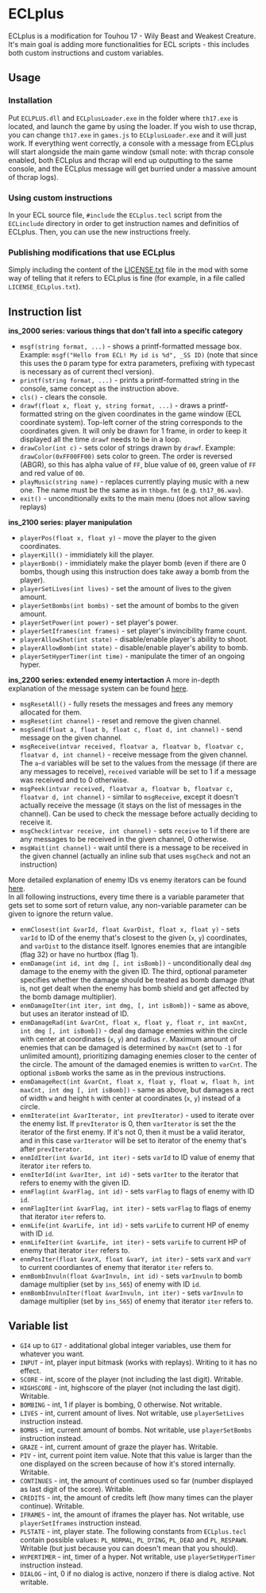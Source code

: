 # ECLplus
ECLplus is a modification for Touhou 17 - Wily Beast and Weakest Creature. It's main goal is adding more functionalities for ECL scripts - this includes both custom instructions and custom variables.

## Usage
### Installation
Put `ECLPLUS.dll` and `ECLplusLoader.exe` in the folder where `th17.exe` is located, and launch the game by using the loader. If you wish to use thcrap, you can change `th17.exe` in `games.js` to `ECLplusLoader.exe` and it will just work. If everything went correctly, a console with a message from ECLplus will start alongside the main game window (small note: with thcrap console enabled, both ECLplus and thcrap will end up outputting to the same console, and the ECLplus message will get burried under a massive amount of thcrap logs).

### Using custom instructions
In your ECL source file, `#include` the `ECLplus.tecl` script from the `ECLinclude` directory in order to get instruction names and definitios of ECLplus. Then, you can use the new instructions freely.

### Publishing modifications that use ECLplus
Simply including the content of the [LICENSE.txt](LICENSE.txt) file in the mod with some way of telling that it refers to ECLplus is fine (for example, in a file called `LICENSE_ECLplus.txt`).

## Instruction list
**ins_2000 series: various things that don't fall into a specific category**
- `msgf(string format, ...)` - shows a printf-formatted message box. Example: `msgf("Hello from ECL! My id is %d", _SS ID)` (note that since this uses the `D` param type for extra parameters, prefixing with typecast is necessary as of current thecl version).  
- `printf(string format, ...)` - prints a printf-formatted string in the console, same concept as the instruction above.
- `cls()` - clears the console.
- `drawf(float x, float y, string format, ...)` - draws a printf-formatted string on the given coordinates in the game window (ECL coordinate system). Top-left corner of the string corresponds to the coordinates given. It will only be drawn for 1 frame, in order to keep it displayed all the time `drawf` needs to be in a loop.
- `drawColor(int c)` - sets color of strings drawn by `drawf`. Example: `drawColor(0xFF00FF00)` sets color to green. The order is reversed (ABGR), so this has alpha value of `FF`, blue value of `00`, green value of `FF` and red value of `00`.
- `playMusic(string name)` - replaces currently playing music with a new one. The name must be the same as in `thbgm.fmt` (e.g. `th17_06.wav`).
- `exit()` - unconditionally exits to the main menu (does not allow saving replays)

**ins_2100 series: player manipulation**  
- `playerPos(float x, float y)` - move the player to the given coordinates.
- `playerKill()` - immidiately kill the player.
- `playerBomb()` - immidiately make the player bomb (even if there are 0 bombs, though using this instruction does take away a bomb from the player).
- `playerSetLives(int lives)` - set the amount of lives to the given amount.
- `playerSetBombs(int bombs)` - set the amount of bombs to the given amount.
- `playerSetPower(int power)` - set player's power.
- `playerSetIframes(int frames)` - set player's invincibility frame count.
- `playerAllowShot(int state)` - disable/enable player's ability to shoot.
- `playerAllowBomb(int state)` - disable/enable player's ability to bomb.
- `playerSetHyperTimer(int time)` - manipulate the timer of an ongoing hyper.

**ins_2200 series: extended enemy intertaction**
A more in-depth explanation of the message system can be found [here](EnmMsg.md).
- `msgResetAll()` - fully resets the messages and frees any memory allocated for them.
- `msgReset(int channel)` - reset and remove the given channel.
- `msgSend(float a, float b, float c, float d, int channel)` - send message on the given channel.
- `msgReceive(intvar received, floatvar a, floatvar b, floatvar c, floatvar d, int channel)` - receive message from the given channel. The `a`-`d` variables will be set to the values from the message (if there are any messages to receive), `received` variable will be set to 1 if a message was received and to 0 otherwise.
- `msgPeek(intvar received, floatvar a, floatvar b, floatvar c, floatvar d, int channel)` - similar to `msgReceive`, except it doesn't actually receive the message (it stays on the list of messages in the channel). Can be used to check the message before actually deciding to receive it.
- `msgCheck(intvar receive, int channel)` - sets `receive` to 1 if there are any messages to be received in the given channel, 0 otherwise.
- `msgWait(int channel)` - wait until there is a message to be received in the given channel (actually an inline sub that uses `msgCheck` and not an instruction)  
  
More detailed explanation of enemy IDs vs enemy iterators can be found [here](EnmIdIter.md).  
In all following instructions, every time there is a variable parameter that gets set to some sort of return value, any non-variable parameter can be given to ignore the return value.
- `enmClosest(int &varId, float &varDist, float x, float y)` - sets `varId` to ID of the enemy that's closest to the given (`x`, `y`) coordinates, and `varDist` to the distance itself. Ignores enemies that are intangible (flag 32) or have no hurtbox (flag 1).
- `enmDamage(int id, int dmg [, int isBomb])` - unconditionally deal `dmg` damage to the enemy with the given ID. The third, optional parameter specifies whether the damage should be treated as bomb damage (that is, not get dealt when the enemy has bomb shield and get affected by the bomb damage multiplier).
- `enmDamageIter(int iter, int dmg, [, int isBomb])` - same as above, but uses an iterator instead of ID.
- `enmDamageRad(int &varCnt, float x, float y, float r, int maxCnt, int dmg [, int isBomb])` - deal `dmg` damage enemies within the circle with center at coordinates (`x`, `y`) and radius `r`. Maximum amount of enemies that can be damaged is determined by `maxCnt` (set to `-1` for unlimited amount), prioritizing damaging enemies closer to the center of the circle. The amount of the damaged enemies is written to `varCnt`. The optional `isBomb` works the same as in the previous instructions.
- `enmDamageRect(int &varCnt, float x, float y, float w, float h, int maxCnt, int dmg [, int isBomb])` - same as above, but damages a rect of width `w` and height `h` with center at coordinates (`x`, `y`) instead of a circle.
- `enmIterate(int &varIterator, int prevIterator)` - used to iterate over the enemy list. If `prevIterator` is 0, then `varIterator` is set the the iterator of the first enemy. If it's not 0, then it must be a valid iterator, and in this case `varIterator` will be set to iterator of the enemy that's after `prevIterator`.
- `enmIdIter(int &varId, int iter)` - sets `varId` to ID value of enemy that iterator `iter` refers to.
- `enmIterId(int &varIter, int id)` - sets `varIter` to the iterator that refers to enemy with the given ID.
- `enmFlag(int &varFlag, int id)` - sets `varFlag` to flags of enemy with ID `id`.
- `enmFlagIter(int &varFlag, int iter)` - sets `varFlag` to flags of enemy that iterator `iter` refers to.
- `enmLife(int &varLife, int id)` - sets `varLife` to current HP of enemy with ID `id`.
- `enmLifeIter(int &varLife, int iter)` - sets `varLife` to current HP of enemy that iterator `iter` refers to.
- `enmPosIter(float &varX, float &varY, int iter)` - sets `varX` and `varY` to current coordiantes of enemy that iterator `iter` refers to.
- `enmBombInvuln(float &varInvuln, int id)` - sets `varInvuln` to bomb damage multiplier (set by `ins_565`) of enemy with ID `id`.
- `enmBombInvulnIter(float &varInvuln, int iter)` - sets `varInvuln` to damage multiplier (set by `ins_565`) of enemy that iterator `iter` refers to.

## Variable list
- `GI4` up to `GI7` - additational global integer variables, use them for whatever you want.
- `INPUT` - int, player input bitmask (works with replays). Writing to it has no effect.
- `SCORE` - int, score of the player (not including the last digit). Writable.
- `HIGHSCORE` - int, highscore of the player (not including the last digit). Writable.
- `BOMBING` - int, 1 if player is bombing, 0 otherwise. Not writable.
- `LIVES` - int, current amount of lives. Not writable, use `playerSetLives` instruction instead.
- `BOMBS` - int, current amount of bombs. Not writable, use `playerSetBombs` instruction instead.
- `GRAZE` - int, current amount of graze the player has. Writable.
- `PIV` - int, current point item value. Note that this value is larger than the one displayed on the screen because of how it's stored internally. Writable.
- `CONTINUES` - int, the amount of continues used so far (number displayed as last digit of the score). Writable.
- `CREDITS` - int, the amount of credits left (how many times can the player continue). Writable.
- `IFRAMES` - int, the amount of iframes the player has. Not writable, use `playerSetIframes` instruction instead.
- `PLSTATE` - int, player state. The following constants from `ECLplus.tecl` contain possible values: `PL_NORMAL`, `PL_DYING`, `PL_DEAD` and `PL_RESPAWN`. Writable (but just because you can doesn't mean that you should).
- `HYPERTIMER` - int, timer of a hyper. Not writable, use `playerSetHyperTimer` instruction instead.
- `DIALOG` - int, 0 if no dialog is active, nonzero if there is dialog active. Not writable.
